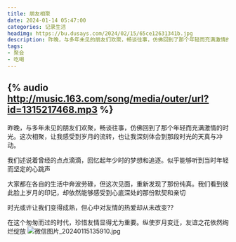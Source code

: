 ```yaml
---
title: 朋友相聚
date: 2024-01-14 05:47:00
categories: 记录生活
headimg: https://bu.dusays.com/2024/02/15/65ce12631341b.jpg
description: 昨晚，与多年未见的朋友们欢聚，畅谈往事，仿佛回到了那个年轻而充满激情的时光。这次相聚，让我感受到岁月的流转，也让我深刻体会到那段时光的天真与冲动。
tags:
- 聚会
- 吃喝
---
```


{% audio http://music.163.com/song/media/outer/url?id=1315217468.mp3 %}
----------
昨晚，与多年未见的朋友们欢聚，畅谈往事，仿佛回到了那个年轻而充满激情的时光。这次相聚，让我感受到岁月的流转，也让我深刻体会到那段时光的天真与冲动。

我们述说着曾经的点点滴滴，回忆起年少时的梦想和追逐。似乎能够听到当时年轻而坚定的心跳声

大家都在各自的生活中奔波劳碌，但这次见面，重新发现了那份纯真。我们看到彼此脸上岁月的印记，却依然能够感受到心底深处的那份默契和亲切

时光或许让我们变得成熟，但心中对友情的热爱却从未改变??

在这个匆匆而过的时代，珍惜友情显得尤为重要。纵使岁月变迁，友谊之花依然绚烂绽放
![微信图片_20240115135910.jpg](https://bu.dusays.com/2024/02/15/65ce12631341b.jpg)